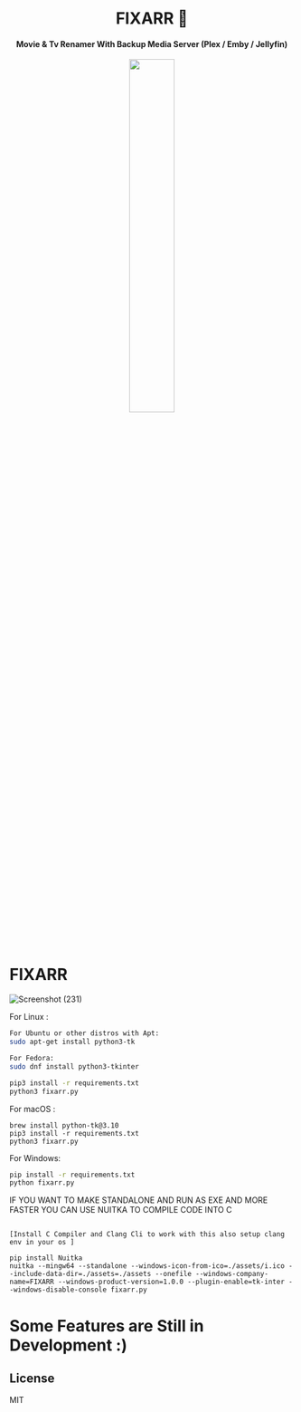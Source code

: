                                                                 
<h1 align="center"> FIXARR 🏹 </h1>

<h4 align="center"> Movie & Tv Renamer With Backup Media Server (Plex / Emby / Jellyfin)</h4>


<p style="text-align:center;" align="center">
  <img align="center" src="https://user-images.githubusercontent.com/127573781/230660856-13721628-6b2c-4f25-bb9d-ea1f9ee82f0d.png" height="40%" width="40%" />
</p>


# FIXARR

![Screenshot (231)](https://user-images.githubusercontent.com/127573781/230511871-3b343e7d-42a3-4a4e-9f0d-c52e9cb0470f.png)




For Linux :

```bash
For Ubuntu or other distros with Apt:
sudo apt-get install python3-tk

For Fedora:
sudo dnf install python3-tkinter

pip3 install -r requirements.txt
python3 fixarr.py
```

For macOS :

```terminal
brew install python-tk@3.10
pip3 install -r requirements.txt
python3 fixarr.py
```

For Windows:

```cmd
pip install -r requirements.txt
python fixarr.py
```


IF YOU WANT TO MAKE STANDALONE AND RUN AS EXE AND MORE FASTER YOU CAN USE NUITKA TO COMPILE CODE INTO C

```compile

[Install C Compiler and Clang Cli to work with this also setup clang env in your os ]

pip install Nuitka
nuitka --mingw64 --standalone --windows-icon-from-ico=./assets/i.ico --include-data-dir=./assets=./assets --onefile --windows-company-name=FIXARR --windows-product-version=1.0.0 --plugin-enable=tk-inter --windows-disable-console fixarr.py
```


# Some Features are Still in Development :)

## License

MIT
